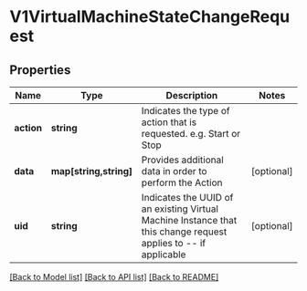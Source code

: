 # V1VirtualMachineStateChangeRequest

## Properties
Name | Type | Description | Notes
------------ | ------------- | ------------- | -------------
**action** | **string** | Indicates the type of action that is requested. e.g. Start or Stop | 
**data** | **map[string,string]** | Provides additional data in order to perform the Action | [optional] 
**uid** | **string** | Indicates the UUID of an existing Virtual Machine Instance that this change request applies to -- if applicable | [optional] 

[[Back to Model list]](../README.md#documentation-for-models) [[Back to API list]](../README.md#documentation-for-api-endpoints) [[Back to README]](../README.md)



